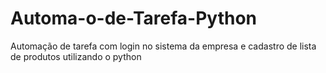 # Automa-o-de-Tarefa-Python
Automação de tarefa com login no sistema da empresa e cadastro de lista de produtos utilizando o python
